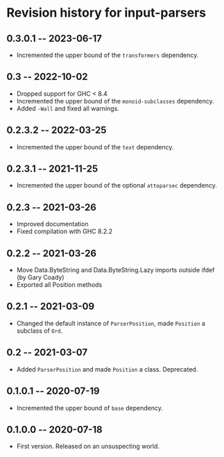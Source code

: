 # Revision history for input-parsers

## 0.3.0.1 -- 2023-06-17

* Incremented the upper bound of the `transformers` dependency.

## 0.3 -- 2022-10-02

* Dropped support for GHC < 8.4
* Incremented the upper bound of the `monoid-subclasses` dependency.
* Added `-Wall` and fixed all warnings.

## 0.2.3.2 -- 2022-03-25

* Incremented the upper bound of the `text` dependency.

## 0.2.3.1 -- 2021-11-25

* Incremented the upper bound of the optional `attoparsec` dependency.

## 0.2.3 -- 2021-03-26

* Improved documentation
* Fixed compilation with GHC 8.2.2

## 0.2.2 -- 2021-03-26

* Move Data.ByteString and Data.ByteString.Lazy imports outside ifdef (by Gary Coady)
* Exported all Position methods

## 0.2.1 -- 2021-03-09

* Changed the default instance of `ParserPosition`, made `Position` a subclass of `Ord`.

## 0.2 -- 2021-03-07

* Added `ParserPosition` and made `Position` a class. Deprecated.

## 0.1.0.1 -- 2020-07-19

* Incremented the upper bound of `base` dependency.

## 0.1.0.0 -- 2020-07-18

* First version. Released on an unsuspecting world.
